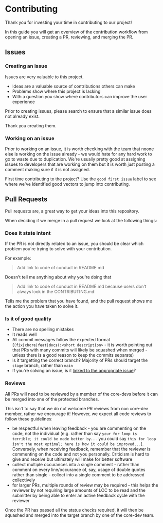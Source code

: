 # Contributing

Thank you for investing your time in contributing to our project! 

In this guide you will get an overview of the contribution workflow from opening an issue, creating a PR, reviewing, and merging the PR.

## Issues
### Creating an issue
Issues are very valuable to this project.

  - Ideas are a valuable source of contributions others can make
  - Problems show where this project is lacking
  - With a question you show where contributors can improve the user
    experience

Prior to creating issues, please search to ensure that a similar issue does not already exist.

Thank you creating them.

### Working on an issue
Prior to working on an issue, it is worth checking with the team that noone else is working on the issue already - we would hate for any hard work to go to waste due to duplication. We're usually pretty good at assigning issues to developers that are working on them but it is worth just posting a comment making sure if it is not assigned. 

First time contributing to the project? Use the `good first issue` label to see where we've identified good vectors to jump into contributing. 

## Pull Requests

Pull requests are, a great way to get your ideas into this repository.

When deciding if we merge in a pull request we look at the following
things:

### Does it state intent

If the PR is not directly related to an issue, you should be clear which problem you're trying to solve with your contribution.

For example:

> Add link to code of conduct in README.md

Doesn't tell me anything about why you're doing that

> Add link to code of conduct in README.md because users don't always
> look in the CONTRIBUTING.md

Tells me the problem that you have found, and the pull request shows me
the action you have taken to solve it.

### Is it of good quality

  - There are no spelling mistakes
  - It reads well
  - All commit messages follow the expected format (`(fix|chore|feat|docs):<short description>` - it is worth pointing out that PRs with many commits will likely be squashed when merged - unless there is a good reason to keep the commits separate)
  - Is it targetting the correct branch? Majority of PRs should target the `stage` branch, rather than `main`
  - If you're solving an issue, is it [linked to the appropriate issue](https://docs.github.com/en/issues/tracking-your-work-with-issues/linking-a-pull-request-to-an-issue)?

### Reviews
All PRs will need to be reviewed by a member of the core-devs before it can be merged into one of the protected branches. 

This isn't to say that we do not welcome PR reviews from non core-dev member, rather we encourage it! However, we expect all code reviews to follow these guidelines:

* be respectful when leaving feedback - you are commenting on the code, not the individual (e.g. rather than say `your for loop is terrible; it could be made better by...` you could say `this for loop isn't the most optimal; here is how it could be improved...`). Conversely, when receiving feedback, remember that the reviewer is commenting on the code and not you personally. Criticism is hard to give and receive but ultimately will make for better software
* collect multiple occurances into a single comment - rather than comment on every line/occurance of, say, usage of double quotes rather than single - collect into a single comment to be addressed collectively
* for larger PRs, multiple rounds of review may be required - this helps the reviewer by not requiring large amounts of LOC to be read and the submitter by being able to enter an active feedback cycle with the reviewer

Once the PR has passed all the status checks required, it will then be squashed and merged into the target branch by one of the core-dev team. 